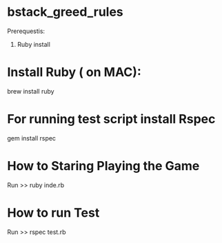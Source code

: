 # bstack_greed_rules

Prerequestis:
1. Ruby install 

# Install Ruby ( on MAC): 
brew install ruby

# For running test script install Rspec 
gem install rspec

# How to Staring Playing the Game
Run >> ruby inde.rb

# How to run Test
Run >> rspec test.rb
